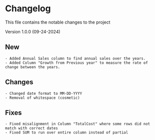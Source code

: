 # Changelog
This file contains the notable changes to the project

Version 1.0.0 (09-24-2024)
## New
    - Added Annual Sales column to find annual sales over the years. 
    - Added Column "Growth from Previous year" to measure the rate of change between the years.

## Changes 
    - Changed date format to MM-DD-YYYY
    - Removal of whitespace (cosmetic)

## Fixes
    - Fixed misalignment in Column "TotalCost" where some rows did not match with correct dates
    - Fixed SUM to run over entire column instead of partial
